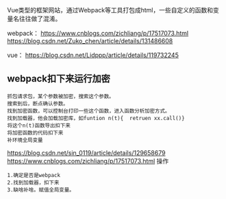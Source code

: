 Vue类型的框架网站，通过Webpack等工具打包成html，一些自定义的函数和变量名往往做了混淆。

webpack：
<https://www.cnblogs.com/zichliang/p/17517073.html>
<https://blog.csdn.net/Zuko_chen/article/details/131486608>

vue：
<https://blog.csdn.net/Lidppp/article/details/119732245>


## **webpack扣下来运行加密**
```
抓包请求包，某个参数被加密，搜索这个参数。
搜索到后，断点确认参数。
找到加密函数，可以控制台打印一些这个函数，进入函数分析加密方式。
找到加载器，他会加载加密库，如funtion n(t){  retruen xx.call()}
将这个n(t)函数导出扣下来
将加密函数的代码扣下来
补环境全局变量
```
<https://blog.csdn.net/sin_0119/article/details/129658679>
<https://www.cnblogs.com/zichliang/p/17517073.html>
操作
```
1.确定是否是webpack
2.找到加载器，扣下来
3.缺啥补啥。赋值全局变量。
```